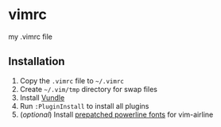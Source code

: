 # vimrc
my .vimrc file

## Installation

1. Copy the `.vimrc` file to `~/.vimrc`
1. Create `~/.vim/tmp` directory for swap files
1. Install [Vundle](https://github.com/VundleVim/Vundle.vim)
1. Run `:PluginInstall` to install all plugins
1. (_optional_) Install [prepatched powerline fonts](https://github.com/Lokaltog/powerline-fonts) for vim-airline
